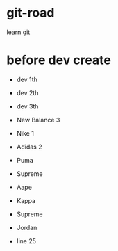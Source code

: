 # git-road
learn git
# before dev create
- dev 1th

- dev 2th

- dev 3th

- New Balance 3

- Nike 1

- Adidas 2

- Puma

- Supreme

- Aape

- Kappa
- Supreme

- Jordan
- line 25